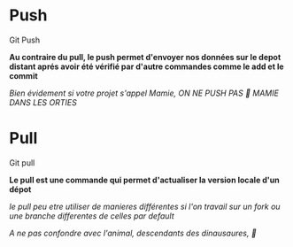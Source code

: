 # Push
 	
Git Push
	
**Au contraire du pull, le push permet d'envoyer nos données sur le depot distant aprés avoir été vérifié par d'autre commandes comme le add et le commit**

_Bien évidement si votre projet s'appel Mamie, ON NE PUSH PAS :older_woman: MAMIE DANS LES ORTIES_



# Pull 

Git pull 

**Le pull est une commande qui permet d'actualiser la version locale d'un dépot**

_le pull peu etre utiliser de manieres différentes si l'on travail sur un fork ou une branche differentes de celles par default_

_A ne pas confondre avec l'animal, descendants des dinausaures, :dragon_face:_


